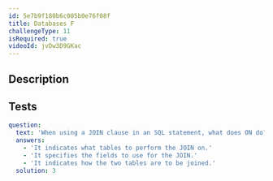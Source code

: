 ```yaml
---
id: 5e7b9f180b6c005b0e76f08f
title: Databases F
challengeType: 11
isRequired: true
videoId: jvDw3D9GKac
---
```


## Description
<section id='description'>

</section>

## Tests
<section id='tests'>

```yml
question:
  text: 'When using a JOIN clause in an SQL statement, what does ON do?'
  answers:
    - 'It indicates what tables to perform the JOIN on.'
    - 'It specifies the fields to use for the JOIN.'
    - 'It indicates how the two tables are to be joined.'
  solution: 3
```

</section>
